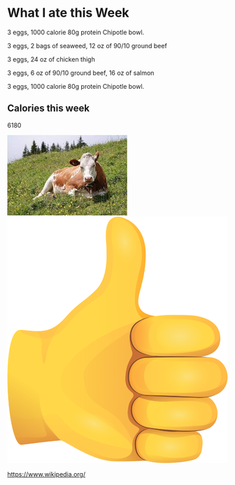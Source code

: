 <DOCTYPE HTML>
<body>
  
<h1>What I ate this Week </h1>



<p> 3 eggs, 1000 calorie 80g protein Chipotle bowl. </p>


  
<p> 3 eggs, 2 bags of seaweed, 12 oz of 90/10 ground beef </p>


  
<p> 3 eggs, 24 oz of chicken thigh </p>


  
<p> 3 eggs, 6 oz of 90/10 ground beef, 16 oz of salmon </p>


  
<p> 3 eggs, 1000 calorie 80g protein Chipotle bowl. </p>

<h2> Calories this week </h2>

<p> 6180 </p>

<img src="cow.jpg">

<img src="thumb.jpg">

<a href="url"> https://www.wikipedia.org/ </a>






</body>
